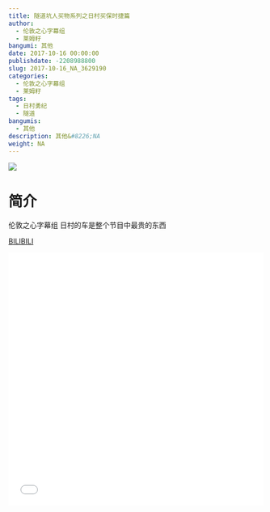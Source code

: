 ```yaml
---
title: 隧道坑人买物系列之日村买保时捷篇
author: 
  - 伦敦之心字幕组
  - 莱姆籽
bangumi: 其他
date: 2017-10-16 00:00:00
publishdate: -2208988800
slug: 2017-10-16_NA_3629190
categories: 
  - 伦敦之心字幕组
  - 莱姆籽
tags: 
  - 日村勇纪
  - 隧道
bangumis: 
  - 其他
description: 其他&#8226;NA
weight: NA
---
```


![](https://i.imgur.com/FxJdOWh.jpg)

# 简介  
伦敦之心字幕组 日村的车是整个节目中最贵的东西

  [BILIBILI](https://www.bilibili.com/video/av3629190/)


  <iframe src="//www.bilibili.com/html/html5player.html?cid=5801430&aid=3629190" width="100%" height="500" frameborder="0" allowfullscreen="allowfullscreen"></iframe>
